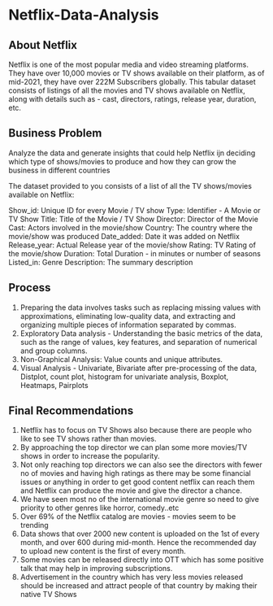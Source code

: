 # Netflix-Data-Analysis
## About Netflix

Netflix is one of the most popular media and video streaming platforms. They have over 10,000 movies or TV shows available on their platform, as of mid-2021, they have over 222M Subscribers globally. This tabular dataset consists of listings of all the movies and TV shows available on Netflix, along with details such as - cast, directors, ratings, release year, duration, etc.


## Business Problem

Analyze the data and generate insights that could help Netflix ijn deciding which type of shows/movies to produce and how they can grow the business in different countries

The dataset provided to you consists of a list of all the TV shows/movies available on Netflix:

Show_id: Unique ID for every Movie / TV show
Type: Identifier - A Movie or TV Show
Title: Title of the Movie / TV Show
Director: Director of the Movie
Cast: Actors involved in the movie/show
Country: The country where the movie/show was produced
Date_added: Date it was added on Netflix
Release_year: Actual Release year of the movie/show
Rating: TV Rating of the movie/show
Duration: Total Duration - in minutes or number of seasons
Listed_in: Genre
Description: The summary description

## Process
1. Preparing the data involves tasks such as replacing missing values with approximations, eliminating low-quality data, and extracting and organizing multiple pieces of information separated by commas.
2. Exploratory Data analysis - Understanding the basic metrics of the data, such as the range of values, key features, and separation of numerical and group columns.
3. Non-Graphical Analysis: Value counts and unique attributes.
4. Visual Analysis - Univariate, Bivariate after pre-processing of the data, Distplot, count plot, histogram for univariate analysis, Boxplot, Heatmaps, Pairplots

## Final Recommendations
1. Netflix has to focus on TV Shows also because there are people who like to see TV shows rather than movies.
2. By approaching the top director we can plan some more movies/TV shows in order to increase the popularity.
3. Not only reaching top directors we can also see the directors with fewer no of movies and having high ratings as there may be some financial issues or anything in order to get good content netflix can reach them and Netflix can produce the movie and give the director a chance.
4. We have seen most no of the international movie genre so need to give priority to other genres like horror, comedy..etc
5. Over 69% of the Netflix catalog are movies - movies seem to be trending
6. Data shows that over 2000 new content is uploaded on the 1st of every month, and over 600 during mid-month. Hence the recommended day to upload new content is the first of every month.
7. Some movies can be released directly into OTT which has some positive talk that may help in improving subscriptions.
8. Advertisement in the country which has very less movies released should be increased and attract people of that country by making their native TV Shows
